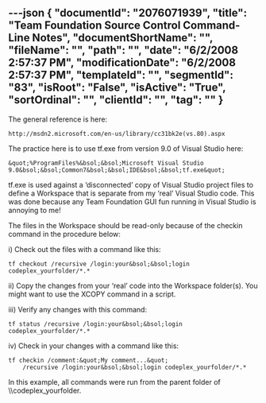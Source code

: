 ---json
{
  "documentId": "2076071939",
  "title": "Team Foundation Source Control Command-Line Notes",
  "documentShortName": "",
  "fileName": "",
  "path": "",
  "date": "6/2/2008 2:57:37 PM",
  "modificationDate": "6/2/2008 2:57:37 PM",
  "templateId": "",
  "segmentId": "83",
  "isRoot": "False",
  "isActive": "True",
  "sortOrdinal": "",
  "clientId": "",
  "tag": ""
}
---

The general reference is here:

    http://msdn2.microsoft.com/en-us/library/cc31bk2e(vs.80).aspx

The practice here is to use tf.exe from version 9.0 of Visual Studio here:

    &quot;%ProgramFiles%&bsol;&bsol;Microsoft Visual Studio 9.0&bsol;&bsol;Common7&bsol;&bsol;IDE&bsol;&bsol;tf.exe&quot;

tf.exe is used against a ‘disconnected’ copy of Visual Studio project files to define a Workspace that is separate from my ‘real’ Visual Studio code. This was done because any Team Foundation GUI fun running in Visual Studio is annoying to me!

The files in the Workspace should be read-only because of the checkin command in the procedure below:

i) Check out the files with a command like this:

    tf checkout /recursive /login:your&bsol;&bsol;login codeplex_yourfolder/*.*

ii) Copy the changes from your ‘real’ code into the Workspace folder(s). You might want to use the XCOPY command in a script.

iii) Verify any changes with this command:

    tf status /recursive /login:your&bsol;&bsol;login codeplex_yourfolder/*.*

iv) Check in your changes with a command like this:

    tf checkin /comment:&quot;My comment...&quot;
        /recursive /login:your&bsol;&bsol;login codeplex_yourfolder/*.*

In this example, all commands were run from the parent folder of &bsol;&bsol;codeplex_yourfolder.
